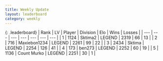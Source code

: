 ```yaml
---
title: Weekly Update
layout: leaderboard
category: weekly
---
```


{: .leaderboard}
| Rank | LV | Player | Division | Elo | Wins | Losses |
| --- | --- | --- | --- | --- | --- | --- |
| <span data-change="65">1</span> | 1124 | <span title="ID: 402846">Sktima2</span> | LEGEND | <span data-change="339">2319</span> | <span data-change="59">66</span> | <span data-change="12">13</span> |
| <span data-change="0">2</span> | 716 | <span title="ID: 410122">Maxiebon1234</span> | LEGEND | <span data-change="27">2261</span> | <span data-change="29">99</span> | <span data-change="8">22</span> |
| <span data-change="1">3</span> | 2434 | <span title="ID: 353063">Sktima</span> | LEGEND | <span data-change="32">2254</span> | <span data-change="52">126</span> | <span data-change="15">41</span> |
| <span data-change="274">4</span> | 173 | <span title="ID: 720868">ben273</span> | LEGEND | <span data-change="461">2252</span> | <span data-change="58">60</span> | <span data-change="18">19</span> |
| <span data-change="-">5</span> | 1136 | <span title="ID: 498323">Count Murko</span> | LEGEND | <span data-change="-">2251</span> | <span data-change="-">30</span> | <span data-change="-">1</span> |